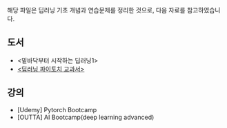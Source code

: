 해당 파일은 딥러닝 기초 개념과 연습문제를 정리한 것으로, 다음 자료를 참고하였습니다.

## 도서
- <밑바닥부터 시작하는 딥러닝1>
- [<딥러닝 파이토치 교과서>](https://wikidocs.net/book/2788)

## 강의
- [Udemy] Pytorch Bootcamp
- [OUTTA] AI Bootcamp(deep learning advanced)
